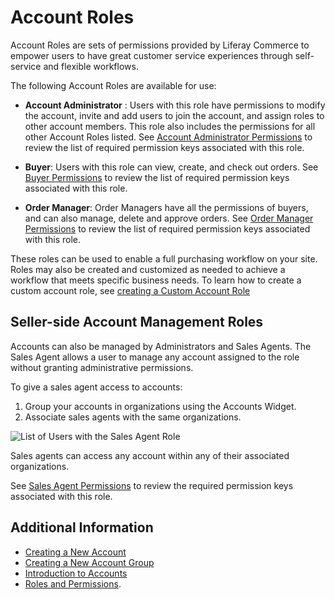 # Account Roles

Account Roles are sets of permissions provided by Liferay Commerce to empower users to have great customer service experiences through self-service and flexible workflows.

The following Account Roles are available for use:

* **Account Administrator** : Users with this role have permissions to modify the account, invite and add users to join the account, and assign roles to other account members. This role also includes the permissions for all other Account Roles listed. See [Account Administrator Permissions](./account-administrator-permissions.md) to review the list of required permission keys associated with this role.

* **Buyer**: Users with this role can view, create, and check out orders. See [Buyer Permissions](./buyer-permissions.md) to review the list of required permission keys associated with this role.

* **Order Manager**: Order Managers have all the permissions of buyers, and can also manage, delete and approve orders. See [Order Manager Permissions](./order-manager-permissions.md) to review the list of required permission keys associated with this role.

These roles can be used to enable a full purchasing workflow on your site. Roles may also be created and customized as needed to achieve a workflow that meets specific business needs. To learn how to create a custom account role, see [creating a Custom Account Role](./creating-a-custom-account-role.md)

## Seller-side Account Management Roles

Accounts can also be managed by Administrators and Sales Agents. The Sales Agent allows a user to manage any account assigned to the role without granting administrative permissions.

To give a sales agent access to accounts:

1. Group your accounts in organizations using the Accounts Widget.
1. Associate sales agents with the same organizations.

![List of Users with the Sales Agent Role](./account-roles/images/01.png)

Sales agents can access any account within any of their associated organizations.

See [Sales Agent Permissions](./customers/sales-agent-permissions.md) to review the required permission keys associated with this role.

## Additional Information

* [Creating a New Account](../customers/creating-a-new-account.md)
* [Creating a New Account Group](../customers/creating-a-new-account-group.md)
* [Introduction to Accounts](../customers/introduction-to-accounts.md)
* [Roles and Permissions](https://help.liferay.com/hc/articles/360017895212-Roles-and-Permissions).
